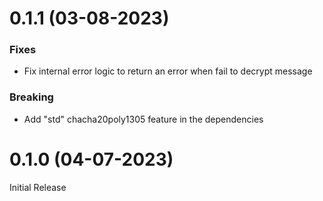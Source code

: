 # 0.1.1 (03-08-2023)

### Fixes
- Fix internal error logic to return an error when fail to decrypt message

### Breaking
- Add "std" chacha20poly1305 feature in the dependencies

# 0.1.0 (04-07-2023)

Initial Release
